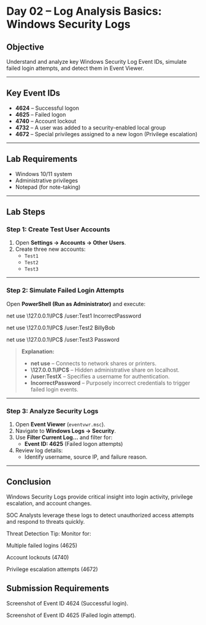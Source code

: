 # Day 02 – Log Analysis Basics: Windows Security Logs

## Objective
Understand and analyze key Windows Security Log Event IDs, simulate failed login attempts, and detect them in Event Viewer.

---

## Key Event IDs
- **4624** – Successful logon  
- **4625** – Failed logon  
- **4740** – Account lockout  
- **4732** – A user was added to a security-enabled local group  
- **4672** – Special privileges assigned to a new logon (Privilege escalation)  

---

## Lab Requirements
- Windows 10/11 system  
- Administrative privileges  
- Notepad (for note-taking)

---

## Lab Steps

### Step 1: Create Test User Accounts
1. Open **Settings → Accounts → Other Users**.  
2. Create three new accounts:
   - `Test1`
   - `Test2`
   - `Test3`

---

### Step 2: Simulate Failed Login Attempts
Open **PowerShell (Run as Administrator)** and execute:

net use \\127.0.0.1\IPC$ /user:Test1 IncorrectPassword

net use \\127.0.0.1\IPC$ /user:Test2 BillyBob

net use \\127.0.0.1\IPC$ /user:Test3 Password

> **Explanation:**  
> - **net use** – Connects to network shares or printers.  
> - **\\127.0.0.1\IPC$** – Hidden administrative share on localhost.  
> - **/user:TestX** – Specifies a username for authentication.  
> - **IncorrectPassword** – Purposely incorrect credentials to trigger failed login events.

---

### Step 3: Analyze Security Logs
1. Open **Event Viewer** (`eventvwr.msc`).  
2. Navigate to **Windows Logs → Security**.  
3. Use **Filter Current Log…** and filter for:
   - **Event ID: 4625** (Failed logon attempts)  
4. Review log details:
   - Identify username, source IP, and failure reason. 
---

## Conclusion
Windows Security Logs provide critical insight into login activity, privilege escalation, and account changes.

SOC Analysts leverage these logs to detect unauthorized access attempts and respond to threats quickly.

Threat Detection Tip: Monitor for:

Multiple failed logins (4625)

Account lockouts (4740)

Privilege escalation attempts (4672)

## Submission Requirements
Screenshot of Event ID 4624 (Successful login).

Screenshot of Event ID 4625 (Failed login attempt).
